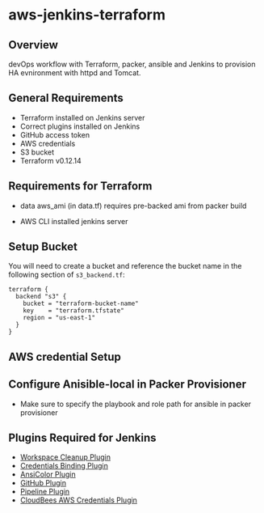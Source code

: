 # aws-jenkins-terraform

## Overview

devOps workflow with Terraform, packer, ansible and Jenkins to provision HA evnironment with httpd and Tomcat.

## General Requirements

* Terraform installed on Jenkins server
* Correct plugins installed on Jenkins
* GitHub access token
* AWS credentials
* S3 bucket
* Terraform v0.12.14

## Requirements for Terraform
* data aws_ami (in data.tf) requires pre-backed ami from packer build

* AWS CLI installed jenkins server

## Setup Bucket

You will need to create a bucket and reference the bucket name in the following section of `s3_backend.tf`:

```
terraform {
  backend "s3" {
    bucket = "terraform-bucket-name"
    key    = "terraform.tfstate"
    region = "us-east-1"
  }
}
```
## AWS credential Setup


## Configure Anisible-local in Packer Provisioner
* Make sure to specify the playbook and role path for ansible in packer provisioner

## Plugins Required for Jenkins

* [Workspace Cleanup Plugin](https://wiki.jenkins.io/display/JENKINS/Workspace+Cleanup+Plugin)
* [Credentials Binding Plugin](https://wiki.jenkins.io/display/JENKINS/Credentials+Binding+Plugin)
* [AnsiColor Plugin](https://wiki.jenkins.io/display/JENKINS/AnsiColor+Plugin)
* [GitHub Plugin](https://wiki.jenkins.io/display/JENKINS/GitHub+Plugin)
* [Pipeline Plugin](https://wiki.jenkins.io/display/JENKINS/Pipeline+Plugin)
* [CloudBees AWS Credentials Plugin](https://wiki.jenkins.io/display/JENKINS/CloudBees+AWS+Credentials+Plugin)
